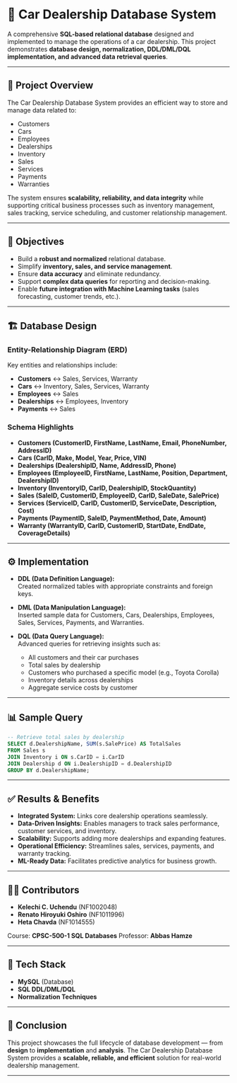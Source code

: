 
# 🚗 Car Dealership Database System  

A comprehensive **SQL-based relational database** designed and implemented to manage the operations of a car dealership. This project demonstrates **database design, normalization, DDL/DML/DQL implementation, and advanced data retrieval queries**.  

---

## 📌 Project Overview  
The Car Dealership Database System provides an efficient way to store and manage data related to:  
- Customers  
- Cars  
- Employees  
- Dealerships  
- Inventory  
- Sales  
- Services  
- Payments  
- Warranties  

The system ensures **scalability, reliability, and data integrity** while supporting critical business processes such as inventory management, sales tracking, service scheduling, and customer relationship management.  

---

## 🎯 Objectives  
- Build a **robust and normalized** relational database.  
- Simplify **inventory, sales, and service management**.  
- Ensure **data accuracy** and eliminate redundancy.  
- Support **complex data queries** for reporting and decision-making.  
- Enable **future integration with Machine Learning tasks** (sales forecasting, customer trends, etc.).  

---

## 🏗️ Database Design  

### Entity-Relationship Diagram (ERD)  
Key entities and relationships include:  
- **Customers** ↔ Sales, Services, Warranty  
- **Cars** ↔ Inventory, Sales, Services, Warranty  
- **Employees** ↔ Sales  
- **Dealerships** ↔ Employees, Inventory  
- **Payments** ↔ Sales  

### Schema Highlights  
- **Customers (CustomerID, FirstName, LastName, Email, PhoneNumber, AddressID)**  
- **Cars (CarID, Make, Model, Year, Price, VIN)**  
- **Dealerships (DealershipID, Name, AddressID, Phone)**  
- **Employees (EmployeeID, FirstName, LastName, Position, Department, DealershipID)**  
- **Inventory (InventoryID, CarID, DealershipID, StockQuantity)**  
- **Sales (SaleID, CustomerID, EmployeeID, CarID, SaleDate, SalePrice)**  
- **Services (ServiceID, CarID, CustomerID, ServiceDate, Description, Cost)**  
- **Payments (PaymentID, SaleID, PaymentMethod, Date, Amount)**  
- **Warranty (WarrantyID, CarID, CustomerID, StartDate, EndDate, CoverageDetails)**  

---

## ⚙️ Implementation  

- **DDL (Data Definition Language):**  
  Created normalized tables with appropriate constraints and foreign keys.  

- **DML (Data Manipulation Language):**  
  Inserted sample data for Customers, Cars, Dealerships, Employees, Sales, Services, Payments, and Warranties.  

- **DQL (Data Query Language):**  
  Advanced queries for retrieving insights such as:  
  - All customers and their car purchases  
  - Total sales by dealership  
  - Customers who purchased a specific model (e.g., Toyota Corolla)  
  - Inventory details across dealerships  
  - Aggregate service costs by customer  

---

## 📊 Sample Query  

```sql
-- Retrieve total sales by dealership
SELECT d.DealershipName, SUM(s.SalePrice) AS TotalSales
FROM Sales s
JOIN Inventory i ON s.CarID = i.CarID
JOIN Dealership d ON i.DealershipID = d.DealershipID
GROUP BY d.DealershipName;
````

---

## ✅ Results & Benefits

* **Integrated System:** Links core dealership operations seamlessly.
* **Data-Driven Insights:** Enables managers to track sales performance, customer services, and inventory.
* **Scalability:** Supports adding more dealerships and expanding features.
* **Operational Efficiency:** Streamlines sales, services, payments, and warranty tracking.
* **ML-Ready Data:** Facilitates predictive analytics for business growth.

---

## 👨‍💻 Contributors

* **Kelechi C. Uchendu** (NF1002048)
* **Renato Hiroyuki Oshiro** (NF1011996)
* **Heta Chavda** (NF1014555)

Course: **CPSC-500-1 SQL Databases**
Professor: **Abbas Hamze**

---

## 📂 Tech Stack

* **MySQL** (Database)
* **SQL DDL/DML/DQL**
* **Normalization Techniques**

---

## 📌 Conclusion

This project showcases the full lifecycle of database development — from **design** to **implementation** and **analysis**. The Car Dealership Database System provides a **scalable, reliable, and efficient** solution for real-world dealership management.

---
